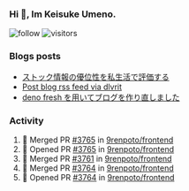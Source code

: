 ### Hi 👋, Im Keisuke Umeno.

<!--
**9renpoto/9renpoto** is a ✨ _special_ ✨ repository because its `README.md` (this file) appears on your GitHub profile.

Here are some ideas to get you started:

- 🔭 I’m currently working on ...
- 🌱 I’m currently learning ...
- 👯 I’m looking to collaborate on ...
- 🤔 I’m looking for help with ...
- 💬 Ask me about ...
- 📫 How to reach me: ...
- 😄 Pronouns: ...
- ⚡ Fun fact: ...
-->

![follow](https://img.shields.io/github/followers/9renpoto?label=Follow&style=social)
![visitors](https://komarev.com/ghpvc/?username=9renpoto&label=Profile%20views&color=0e75b6&style=flat)

### Blogs posts

<!-- BLOG-POST-LIST:START -->
- [ストック情報の優位性を私生活で評価する](https://9renpoto.dev/entry/2023/05/28/stock)
- [Post blog rss feed via dlvrit](https://9renpoto.dev/entry/2023/05/21/twitter-post)
- [deno fresh を用いてブログを作り直しました](https://9renpoto.dev/entry/2023/05/18/recreate_blog)
<!-- BLOG-POST-LIST:END -->

### Activity

<!--START_SECTION:activity-->
1. 🎉 Merged PR [#3765](https://github.com/9renpoto/frontend/pull/3765) in [9renpoto/frontend](https://github.com/9renpoto/frontend)
2. 💪 Opened PR [#3765](https://github.com/9renpoto/frontend/pull/3765) in [9renpoto/frontend](https://github.com/9renpoto/frontend)
3. 🎉 Merged PR [#3761](https://github.com/9renpoto/frontend/pull/3761) in [9renpoto/frontend](https://github.com/9renpoto/frontend)
4. 🎉 Merged PR [#3764](https://github.com/9renpoto/frontend/pull/3764) in [9renpoto/frontend](https://github.com/9renpoto/frontend)
5. 💪 Opened PR [#3764](https://github.com/9renpoto/frontend/pull/3764) in [9renpoto/frontend](https://github.com/9renpoto/frontend)
<!--END_SECTION:activity-->

<!--START_SECTION:waka-->
<!--END_SECTION:waka-->
